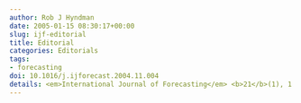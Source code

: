```yaml
---
author: Rob J Hyndman
date: 2005-01-15 08:30:17+00:00
slug: ijf-editorial
title: Editorial
categories: Editorials
tags:
- forecasting
doi: 10.1016/j.ijforecast.2004.11.004
details: <em>International Journal of Forecasting</em> <b>21</b>(1), 1
---
```

